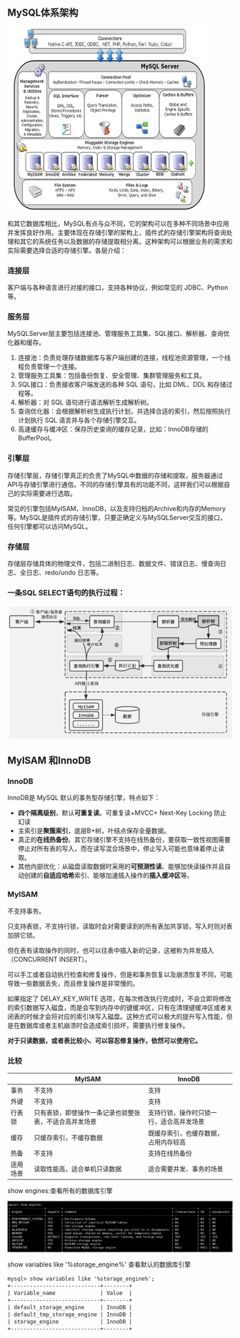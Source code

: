 ## MySQL体系架构

![](assets/20130611080522375-20210325204022-e3amsb8.jfif)

和其它数据库相比，MySQL有点与众不同，它的架构可以在多种不同场景中应用并发挥良好作用。主要体现在存储引擎的架构上，插件式的存储引擎架构将查询处理和其它的系统任务以及数据的存储提取相分离。这种架构可以根据业务的需求和实际需要选择合适的存储引擎。各层介绍：

### 连接层

客户端与各种语言进行对接的接口，支持各种协议，例如常见的 JDBC、Python等。

### 服务层

MySQLServer层主要包括连接池、管理服务工具集、SQL接口、解析器、查询优化器和缓存。

1. 连接池：负责处理存储数据库与客户端创建的连接，线程池资源管理，一个线程负责管理一个连接。
2. 管理服务工具集：包括备份恢复、安全管理、集群管理服务和工具。
3. SQL接口：负责接收客户端发送的各种 SQL 语句，比如 DML、DDL 和存储过程等。
4. 解析器：对 SQL 语句进行语法解析生成解析树。
5. 查询优化器：会根据解析树生成执行计划，并选择合适的索引，然后按照执行计划执行 SQL 语言并与各个存储引擎交互。
6. 高速缓存与缓冲区：保存历史查询的缓存记录，比如：InnoDB存储的BufferPool。

### 引擎层

存储引擎层，存储引擎真正的负责了MySQL中数据的存储和提取，服务器通过API与存储引擎进行通信。不同的存储引擎具有的功能不同，这样我们可以根据自己的实际需要进行选取。

常见的引擎包括MyISAM、InnoDB，以及支持归档的Archive和内存的Memory等。MySQL是插件式的存储引擎，只要正确定义与MySQLServer交互的接口，任何引擎都可以访问MySQL。

### 存储层

存储层存储具体的物理文件，包括二进制日志、数据文件、错误日志、慢查询日志、全日志、redo/undo 日志等。

### 一条SQL SELECT语句的执行过程：

![](assets/SQL语句的执行流程.png)

## MyISAM 和InnoDB

### InnoDB

InnoDB是 MySQL 默认的事务型存储引擎，特点如下：

- **四个隔离级别**，默认**可重复读**。可重复读+MVCC+ Next-Key Locking 防止幻读
- 主索引是**聚簇索引**，底层B+树，叶结点保存全量数据。
- 真正的**在线热备份**。其它存储引擎不支持在线热备份，要获取一致性视图需要停止对所有表的写入，而在读写混合场景中，停止写入可能也意味着停止读取。
- 其他内部优化：从磁盘读取数据时采用的**可预测性读**、能够加快读操作并且自动创建的**自适应哈希**索引、能够加速插入操作的**插入缓冲区**等。

### MyISAM

不支持事务。

只支持表锁，不支持行锁，读取时会对需要读到的所有表加共享锁，写入时则对表加排它锁。

但在表有读取操作的同时，也可以往表中插入新的记录，这被称为并发插入（CONCURRENT INSERT）。

可以手工或者自动执行检查和修复操作，但是和事务恢复以及崩溃恢复不同，可能导致一些数据丢失，而且修复操作是非常慢的。

如果指定了 DELAY_KEY_WRITE 选项，在每次修改执行完成时，不会立即将修改的索引数据写入磁盘，而是会写到内存中的键缓冲区，只有在清理键缓冲区或者关闭表的时候才会将对应的索引块写入磁盘。这种方式可以极大的提升写入性能，但是在数据库或者主机崩溃时会造成索引损坏，需要执行修复操作。

**对于只读数据，或者表比较小、可以容忍修复操作，依然可以使用它。**

### 比较

|          | MyISAM                                                 | InnoDB                                   |
| -------- | ------------------------------------------------------ | ---------------------------------------- |
| 事务     | 不支持                                                 | 支持                                     |
| 外键     | 不支持                                                 | 支持                                     |
| 行表锁   | 只有表锁，即使操作一条记录也锁整张表，不适合高并发场景 | 支持行锁，操作时只锁一行，适合高并发场景 |
| 缓存     | 只缓存索引，不缓存数据                                 | 既缓存索引，也缓存数据，占用内存较高     |
| 热备     | 不支持                                                 | 支持在线热备份                           |
| 适用场景 | 读取性能高，适合单机只读数据                           | 适合需要并发、事务的场景                 |

show engines:查看所有的数据库引擎

![image-20200810222757312](assets/image-20200810222757312.png)

show variables like '%storage_engine%' 查看默认的数据库引擎

```shell
mysql> show variables like '%storage_engine%';
+----------------------------+--------+
| Variable_name              | Value  |
+----------------------------+--------+
| default_storage_engine     | InnoDB |
| default_tmp_storage_engine | InnoDB |
| storage_engine             | InnoDB |
+----------------------------+--------+
```